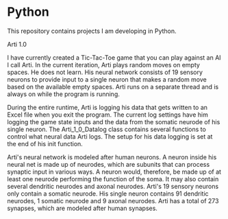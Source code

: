 # Python

This repository contains projects I am developing in Python. 

Arti 1.0

I have currently created a Tic-Tac-Toe game that you can play against an AI I call Arti. In the current iteration, Arti plays random moves on empty spaces. He does not learn. His neural network consists of 19 sensory neurons to provide input to a single neuron that makes a random move based on the available empty spaces. Arti runs on a separate thread and is always on while the program is running. 

During the entire runtime, Arti is logging his data that gets written to an Excel file when you exit the program. The current log settings have him logging the game state inputs and the data from the somatic neurode of his single neuron. The Arti_1_0_Datalog class contains several functions to control what neural data Arti logs. The setup for his data logging is set at the end of his init function.

Arti's neural network is modeled after human neurons. A neuron inside his neural net is made up of neurodes, which are subunits that can process synaptic input in various ways. A neuron would, therefore, be made up of at least one neurode performing the function of the soma. It may also contain several dendritic neurodes and axonal neurodes. Arti's 19 sensory neurons only contain a somatic neurode. His single neuron contains 91 dendritic neurodes, 1 somatic neurode and 9 axonal neurodes. Arti has a total of 273 synapses, which are modeled after human synapses.

